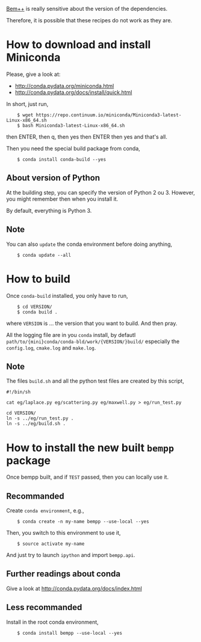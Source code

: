 

[Bem++](http://www.bempp.org)
is really sensitive about the version of the dependencies.

Therefore, it is possible that these recipes do not work as they are.

How to download and install Miniconda
=====================================

Please, give a look at:
 - http://conda.pydata.org/miniconda.html
 - http://conda.pydata.org/docs/install/quick.html

In short, just run,

```
    $ wget https://repo.continuum.io/miniconda/Miniconda3-latest-Linux-x86_64.sh
    $ bash Miniconda3-latest-Linux-x86_64.sh
```

then ENTER, then q, then yes then ENTER then yes
and that's all.

Then you need the special build package from conda,

```
    $ conda install conda-build --yes
```

About version of Python
-----------------------

At the building step, you can specify the version of Python 2 ou 3.
However, you might remember then when you install it.

By default, everything is Python 3.

Note
----

You can also `update` the conda environment before doing anything,

```
    $ conda update --all
```


How to build
============

Once `conda-build` installed, you only have to run,

```
    $ cd VERSION/
    $ conda build .
```

where `VERSION` is ... the version that you want to build.
And then pray.

All the logging file are in you `conda` install,
by defautl `path/to/{mini}conda/conda-bld/work/{VERSION/}build/`
especially the `config.log`, `cmake.log` and `make.log`.



Note
----

The files `build.sh`
and all the python test files are created by this script,

```
#!/bin/sh

cat eg/laplace.py eg/scattering.py eg/maxwell.py > eg/run_test.py

cd VERSION/
ln -s ../eg/run_test.py .
ln -s ../eg/build.sh .
```

How to install the new built `bempp` package
============================================

Once bempp built, and if `TEST` passed,
then you can locally use it.

Recommanded
-----------

Create `conda environment`, e.g.,

```
    $ conda create -n my-name bempp --use-local --yes
```

Then, you switch to this environment to use it,

```
    $ source activate my-name
```

And just try to launch `ipython` and import `bempp.api`.

Further readings about conda
----------------------------

Give a look at http://conda.pydata.org/docs/index.html


Less recommanded
----------------

Install in the root conda environment,

```
    $ conda install bempp --use-local --yes
```
